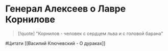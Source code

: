 # Генерал Алексеев о Лавре Корнилове

>[!quote] "Корнилов - человек с сердцем льва и с головой барана"

#Цитати
[[Василий Ключевский - О дураках]] 